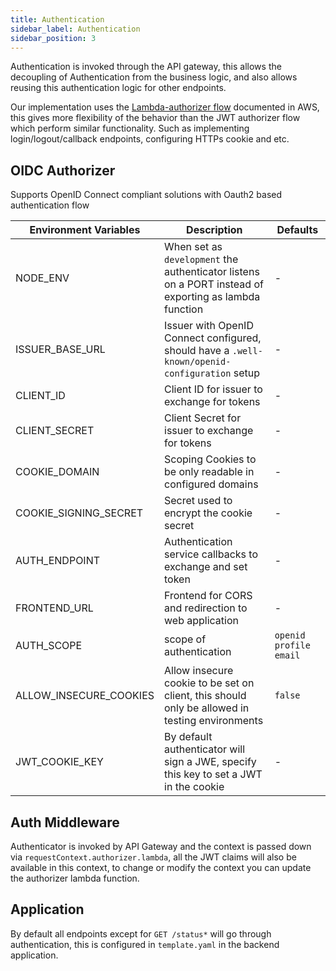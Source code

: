 ```yaml
---
title: Authentication
sidebar_label: Authentication
sidebar_position: 3
---
```


Authentication is invoked through the API gateway, this allows the decoupling of Authentication from the business logic, and also allows reusing this authentication logic for other endpoints.

Our implementation uses the [Lambda-authorizer flow][lambda-authorizer-flow] documented in AWS, this gives more flexibility of the behavior than the JWT authorizer flow which perform similar functionality. Such as implementing login/logout/callback endpoints, configuring HTTPs cookie and etc.

## OIDC Authorizer
Supports OpenID Connect compliant solutions with Oauth2 based authentication flow

| Environment Variables  | Description | Defaults |
|------------------------|-------------|----------|
| NODE_ENV               | When set as `development` the authenticator listens on a PORT instead of exporting as lambda function  | - |
| ISSUER_BASE_URL        | Issuer with OpenID Connect configured, should have a `.well-known/openid-configuration` setup | - |
| CLIENT_ID              | Client ID for issuer to exchange for tokens | - |
| CLIENT_SECRET          | Client Secret for issuer to exchange for tokens | - |
| COOKIE_DOMAIN          | Scoping Cookies to be only readable in configured domains | - |
| COOKIE_SIGNING_SECRET  | Secret used to encrypt the cookie secret | - |
| AUTH_ENDPOINT          | Authentication service callbacks to exchange and set token | - |
| FRONTEND_URL           | Frontend for CORS and redirection to web application | - |
| AUTH_SCOPE             | scope of authentication | `openid profile email` |
| ALLOW_INSECURE_COOKIES | Allow insecure cookie to be set on client, this should only be allowed in testing environments | `false` |
| JWT_COOKIE_KEY         | By default authenticator will sign a JWE, specify this key to set a JWT in the cookie | - |

## Auth Middleware
Authenticator is invoked by API Gateway and the context is passed down via `requestContext.authorizer.lambda`, all the JWT claims will also be available in this context, to change or modify the context you can update the authorizer lambda function.

## Application
By default all endpoints except for `GET /status*` will go through authentication, this is configured in `template.yaml` in the backend application.

[lambda-authorizer-flow]: https://docs.aws.amazon.com/apigateway/latest/developerguide/apigateway-use-lambda-authorizer.html#api-gateway-lambda-authorizer-flow 